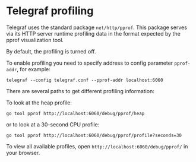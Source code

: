 # Telegraf profiling

Telegraf uses the standard package `net/http/pprof`. This package serves via its HTTP server runtime profiling data in the format expected by the pprof visualization tool.

By default, the profiling is turned off.

To enable profiling you need to specify address to config parameter `pprof-addr`, for example:

```
telegraf --config telegraf.conf --pprof-addr localhost:6060
```

There are several paths to get different profiling information:

To look at the heap profile:

`go tool pprof http://localhost:6060/debug/pprof/heap`

or to look at a 30-second CPU profile:

`go tool pprof http://localhost:6060/debug/pprof/profile?seconds=30`

To view all available profiles, open `http://localhost:6060/debug/pprof/` in your browser.

